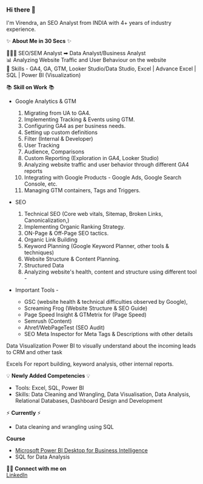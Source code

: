 ### Hi there 👋

<!--
**VirendraGautam/VirendraGautam** is a ✨ _special_ ✨ repository because its `README.md` (this file) appears on your GitHub profile.

Here are some ideas to get you started:

- 🔭 I’m currently working on ...
- 🌱 I’m currently learning ...
- 👯 I’m looking to collaborate on ...
- 🤔 I’m looking for help with ...
- 💬 Ask me about ...
- 📫 How to reach me: ...
- 😄 Pronouns: ...
- ⚡ Fun fact: ...
-->

I'm Virendra, an SEO Analyst from INDIA with 4+ years of industry experience.

✨ **About Me in 30 Secs** ✨       

👩🏻‍💻 SEO/SEM Analyst ➡ Data Analyst/Business Analyst  
📊 Analyzing Website Traffic and User Behaviour on the website  
📝 Skills - GA4, GA, GTM, Looker Studio/Data Studio, Excel | Advance Excel | SQL | Power BI (Visualization)

📚 **Skill on Work** 📚                  
 * Google Analytics & GTM
   1. Migrating from UA to GA4.
   2. Implementing Tracking & Events using GTM.
   3. Configuring GA4 as per business needs.
   4. Setting up custom definitions
   5. Filter (Internal & Developer)
   6. User Tracking
   7. Audience, Comparisons
   8. Custom Reporting (Exploration in GA4, Looker Studio)
   9. Analyzing website traffic and user behavior through different GA4 reports
   10. Integrating with Google Products - Google Ads, Google Search Console, etc.
   11. Managing GTM containers, Tags and Triggers.


* SEO 
  1. Technical SEO (Core web vitals, Sitemap, Broken Links, Canonicalization,)
  2. Implementing Organic Ranking  Strategy. 
  3. ON-Page & Off-Page SEO tactics.
  4. Organic Link Building
  5. Keyword Planning (Google Keyword Planner, other tools & techniques)
  6. Website Structure & Content Planning.
  7. Structured Data
  8. Analyzing website's health, content and structure using different tool - 

* Important Tools - 
  - GSC (website health & technical difficulties observed by Google),  
  - Screaming Frog (Website Structure & SEO Guide) 
  - Page Speed Insight & GTMetrix for (Page Speed)
  - Semrush (Content)
  - Ahref/WebPageTest (SEO Audit)
  - SEO Meta Inspector for Meta Tags & Descriptions with other details

Data Visualization
   Power BI to visually understand about the incoming leads to CRM and other task

Excels 
   For report building, keyword analysis, other internal reports.


💡 **Newly Added Competencies** 💡                 
 * Tools: Excel, SQL, Power BI              
 * Skills: Data Cleaning and Wrangling, Data Visualisation, Data Analysis, Relational Databases, Dashboard Design and Development

⚡️ **Currently** ⚡️ 
 * Data cleaning and wrangling using SQL

**Course** 
 * [Microsoft Power BI Desktop for Business Intelligence](https://www.udemy.com/certificate/UC-c0d1c69c-2d17-477e-bf4e-e4a2d26a4b15/)                 
 * SQL for Data Analysis


🙌🏻 **Connect with me on**   
[LinkedIn](https://www.linkedin.com/in/virendra-gautam/)
